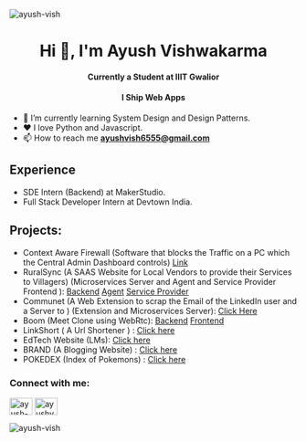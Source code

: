 <p align="left"> <img src="https://komarev.com/ghpvc/?username=ayush-vish" alt="ayush-vish" /> </p>
<h1 align="center">Hi 👋, I'm Ayush Vishwakarma</h1>

<h4 align="center" > Currently a Student at IIIT Gwalior </h4>

<h4 align="center" > I Ship <span font="bold"> Web Apps  </span>  </h4>

- 🌱 I’m currently learning System Design and Design Patterns.
- ❤️ I love Python and Javascript.
- 📫 How to reach me **ayushvish6555@gmail.com**

## Experience 

- SDE Intern (Backend) at MakerStudio.
- Full Stack Developer Intern at Devtown India.


 ## Projects:  
- Context Aware Firewall (Software that blocks the Traffic on a PC which the Central Admin Dashboard controls) [Link](https://github.com/Ayush-Vish/SIH-Context-Aware-Firewall)
- RuralSync (A SAAS Website for Local Vendors to provide their Services to Villagers) (Microservices Server and Agent and Service Provider Frontend  ): [Backend](https://github.com/Ayush-Vish/RuralSync-API) [Agent](https://github.com/Ayush-Vish/Agent-RuralSync) [Service Provider](https://github.com/Ayush-Vish/service-provider-ruralsync)
- Communet (A Web Extension to scrap the Email of the LinkedIn user and a Server to  ) (Extension and Microservices Server): [Click Here](https://github.com/Commu-net/)
- Boom (Meet Clone using WebRtc): [Backend](https://github.com/Ayush-Vish/meet_backend) [Frontend](https://github.com/Ayush-Vish/parichay_frontend)
- LinkShort ( A Url Shortener ) : [Click here ]( https://linkshort-bay.vercel.app/)
- EdTech Website (LMs): [Click here](https://lms-frontend-opal.vercel.app/)
- BRAND (A Blogging Website) :  [Click here](https://rituraj12797.github.io/FRONTEND/)
- POKEDEX  (Index of Pokemons) : [Click here]( https://hilarious-caramel-5bd052.netlify.app/) 
  
  
<h3 align="left">Connect with me:</h3>
<p align="left">
<a href="https://linkedin.com/in/ayush-vishwakarma1" target="blank"><img align="center" src="https://raw.githubusercontent.com/rahuldkjain/github-profile-readme-generator/master/src/images/icons/Social/linked-in-alt.svg" alt="ayush-vishwakarma1" height="30" width="40" /></a>
<a href="https://www.leetcode.com/ayushv1" target="blank"><img align="center" src="https://raw.githubusercontent.com/rahuldkjain/github-profile-readme-generator/master/src/images/icons/Social/leet-code.svg" alt="ayushv1" height="30" width="40" /></a>
</p>
<p><img align="center" src="https://github-readme-stats.vercel.app/api/top-langs?username=ayush-vish&show_icons=true&locale=en&layout=compact" alt="ayush-vish" /></p>
